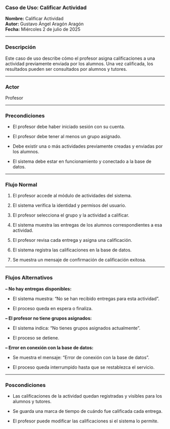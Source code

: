 ### **Caso de Uso: Calificar Actividad**

**Nombre:** Calificar Actividad  
 **Autor:** Gustavo Ángel Aragón Aragón  
 **Fecha:** Miércoles 2 de julio de 2025

---

### **Descripción**

Este caso de uso describe cómo el profesor asigna calificaciones a una actividad previamente enviada por los alumnos. Una vez calificada, los resultados pueden ser consultados por alumnos y tutores.

---

### **Actor**

Profesor

---

### **Precondiciones**

* El profesor debe haber iniciado sesión con su cuenta.

* El profesor debe tener al menos un grupo asignado.

* Debe existir una o más actividades previamente creadas y enviadas por los alumnos.

* El sistema debe estar en funcionamiento y conectado a la base de datos.

---

###  **Flujo Normal**

1. El profesor accede al módulo de actividades del sistema.

2. El sistema verifica la identidad y permisos del usuario.

3. El profesor selecciona el grupo y la actividad a calificar.

4. El sistema muestra las entregas de los alumnos correspondientes a esa actividad.

5. El profesor revisa cada entrega y asigna una calificación.

6. El sistema registra las calificaciones en la base de datos.

7. Se muestra un mensaje de confirmación de calificación exitosa.

---

###  **Flujos Alternativos**

**– No hay entregas disponibles:**

* El sistema muestra: “No se han recibido entregas para esta actividad”.

* El proceso queda en espera o finaliza.

**– El profesor no tiene grupos asignados:**

* El sistema indica: “No tienes grupos asignados actualmente”.

* El proceso se detiene.

**– Error en conexión con la base de datos:**

* Se muestra el mensaje: “Error de conexión con la base de datos”.

* El proceso queda interrumpido hasta que se restablezca el servicio.

---

###  **Poscondiciones**

* Las calificaciones de la actividad quedan registradas y visibles para los alumnos y tutores.

* Se guarda una marca de tiempo de cuándo fue calificada cada entrega.

* El profesor puede modificar las calificaciones si el sistema lo permite.
